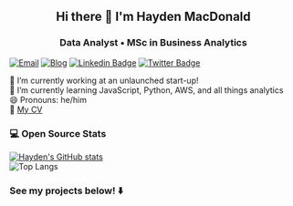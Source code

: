 <h2 align="center">Hi there 👋 I'm Hayden MacDonald</h2>
<h3 align="center">Data Analyst • MSc in Business Analytics</h3>

[![Email](https://img.shields.io/badge/-hmd@needleinthehay.ca-blue?style=flat&logo=microsoft-outlook)](mailto:hmd@needleinthehay.ca)
[![Blog](https://img.shields.io/badge/-Needle%20in%20the%20Hay-black?style=flat&logo=RSS&logoColor=white)](https://needleinthehay.ca/)
[![Linkedin Badge](https://img.shields.io/badge/-haydenmacdonald-blue?style=flat&logo=Linkedin&logoColor=white)](https://www.linkedin.com/in/hayden-macdonald/)
[![Twitter Badge](https://img.shields.io/badge/-@HYDNMCDNLD-00acee?style=flat&logo=Twitter&logoColor=white)](https://twitter.com/HYDNMCDNLD)

💼 I’m currently working at an unlaunched start-up!  
🌱 I’m currently learning JavaScript, Python, AWS, and all things analytics  
😄 Pronouns: he/him  
📄 [My CV](https://needleinthehay.ca/cv.pdf)   

### 💻 Open Source Stats

<picture>
    <source srcset="https://github-readme-stats.vercel.app/api?username=HaydenMacDonald&show_icons=true" media="(data-color-mode: light)"/>
    <source srcset="https://github-readme-stats.vercel.app/api?username=HaydenMacDonald&show_icons=true&theme=dark" media="(data-color-mode: dark)"/>
</picture>

[![Hayden's GitHub stats](https://github-readme-stats.vercel.app/api?username=HaydenMacDonald&show_icons=true)](https://github.com/HaydenMacDonald/github-readme-stats)  
![Top Langs](https://github-readme-stats.vercel.app/api/top-langs/?username=HaydenMacDonald&layout=compact&exclude_repo=needle-in-the-hay,rweekly.org)

### See my projects below! ⬇️
